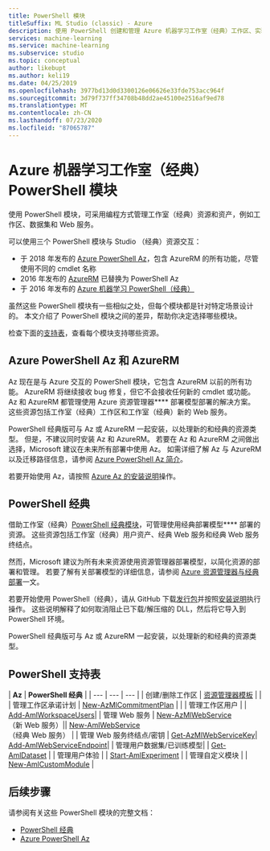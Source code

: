 ```yaml
---
title: PowerShell 模块
titleSuffix: ML Studio (classic) - Azure
description: 使用 PowerShell 创建和管理 Azure 机器学习工作室（经典）工作区、实验和 Web 服务等。
services: machine-learning
ms.service: machine-learning
ms.subservice: studio
ms.topic: conceptual
author: likebupt
ms.author: keli19
ms.date: 04/25/2019
ms.openlocfilehash: 3977bd13d0d3300126e06626e33fde753acc964f
ms.sourcegitcommit: 3d79f737ff34708b48dd2ae45100e2516af9ed78
ms.translationtype: MT
ms.contentlocale: zh-CN
ms.lasthandoff: 07/23/2020
ms.locfileid: "87065787"
---
```

# <a name="powershell-modules-for-azure-machine-learning-studio-classic"></a>Azure 机器学习工作室（经典）PowerShell 模块

使用 PowerShell 模块，可采用编程方式管理工作室（经典）资源和资产，例如工作区、数据集和 Web 服务。

可以使用三个 PowerShell 模块与 Studio （经典）资源交互：

* 于 2018 年发布的 [Azure PowerShell Az](#az-rm)，包含 AzureRM 的所有功能，尽管使用不同的 cmdlet 名称
* 2016 年发布的 [AzureRM](#az-rm) 已替换为 PowerShell Az
* 于 2016 年发布的 [Azure 机器学习 PowerShell（经典）](#classic)

虽然这些 PowerShell 模块有一些相似之处，但每个模块都是针对特定场景设计的。 本文介绍了 PowerShell 模块之间的差异，帮助你决定选择哪些模块。  

检查下面的[支持表](#support-table)，查看每个模块支持哪些资源。 

## <a name="azure-powershell-az-and-azurerm"></a><a name="az-rm"></a> Azure PowerShell Az 和 AzureRM

Az 现在是与 Azure 交互的 PowerShell 模块，它包含 AzureRM 以前的所有功能。 AzureRM 将继续接收 bug 修复，但它不会接收任何新的 cmdlet 或功能。  Az 和 AzureRM 都管理使用 Azure 资源管理器**** 部署模型部署的解决方案。 这些资源包括工作室（经典）工作区和工作室（经典）新的 Web 服务。 

PowerShell 经典版可与 Az 或 AzureRM 一起安装，以处理新的和经典的资源类型。 但是，不建议同时安装 Az 和 AzureRM。 若要在 Az 和 AzureRM 之间做出选择，Microsoft 建议在未来所有部署中使用 Az。  如需详细了解 Az 与 AzureRM 以及迁移路径信息，请参阅 [Azure PowerShell Az 简介](https://docs.microsoft.com/powershell/azure/new-azureps-module-az)。

若要开始使用 Az，请按照 [Azure Az 的安装说明](https://docs.microsoft.com/powershell/azure/install-az-ps)操作。

## <a name="powershell-classic"></a><a name="classic"></a>PowerShell 经典

借助工作室（经典）[PowerShell 经典模块](https://aka.ms/amlps)，可管理使用经典部署模型**** 部署的资源。 这些资源包括工作室（经典）用户资产、经典 Web 服务和经典 Web 服务终结点。

然而，Microsoft 建议为所有未来资源使用资源管理器部署模型，以简化资源的部署和管理。 若要了解有关部署模型的详细信息，请参阅 [Azure 资源管理器与经典部署](https://docs.microsoft.com/azure/azure-resource-manager/resource-manager-deployment-model)一文。

若要开始使用 PowerShell（经典），请从 GitHub 下载[发行包](https://github.com/hning86/azuremlps/releases)并按照[安装说明](https://github.com/hning86/azuremlps/blob/master/README.md)执行操作。 这些说明解释了如何取消阻止已下载/解压缩的 DLL，然后将它导入到 PowerShell 环境。

PowerShell 经典版可与 Az 或 AzureRM 一起安装，以处理新的和经典的资源类型。

## <a name="powershell-support-table"></a><a name="support-table"></a> PowerShell 支持表


|  **Az** |  **PowerShell 经典** |
| --- | --- | --- |
| 创建/删除工作区 | [资源管理器模板](https://docs.microsoft.com/azure/machine-learning/studio/deploy-with-resource-manager-template) |  |
| 管理工作区承诺计划 | [New-AzMlCommitmentPlan](https://docs.microsoft.com/powershell/module/az.machinelearning/new-azmlcommitmentplan) | |
| 管理工作区用户 |  | [Add-AmlWorkspaceUsers](https://github.com/hning86/azuremlps#add-amlworkspaceusers)|
| 管理 Web 服务 | [New-AzMlWebService](https://docs.microsoft.com/powershell/module/az.machinelearning/new-azmlwebservice) <br>（新 Web 服务）|| [New-AmlWebService](https://github.com/hning86/azuremlps#manage-classic-web-service) <br>（经典 Web 服务） |
| 管理 Web 服务终结点/密钥 |  [Get-AzMlWebServiceKey](https://docs.microsoft.com/powershell/module/az.machinelearning/get-azmlwebservicekey)|  [Add-AmlWebServiceEndpoint](https://github.com/hning86/azuremlps#manage-classic-web-servcie-endpoint)|
| 管理用户数据集/已训练模型| | [Get-AmlDataset](https://github.com/hning86/azuremlps#manage-user-assets-dataset-trained-model-transform) |
| 管理用户体验 |  | [Start-AmlExperiment](https://github.com/hning86/azuremlps#manage-experiment) |
| 管理自定义模块 | | [New-AmlCustomModule](https://github.com/hning86/azuremlps#manage-custom-module) |


## <a name="next-steps"></a>后续步骤
请参阅有关这些 PowerShell 模块的完整文档：
* [PowerShell 经典](https://aka.ms/amlps)
* [Azure PowerShell Az](https://docs.microsoft.com/powershell/module/az.machinelearning/#machine_learning)
